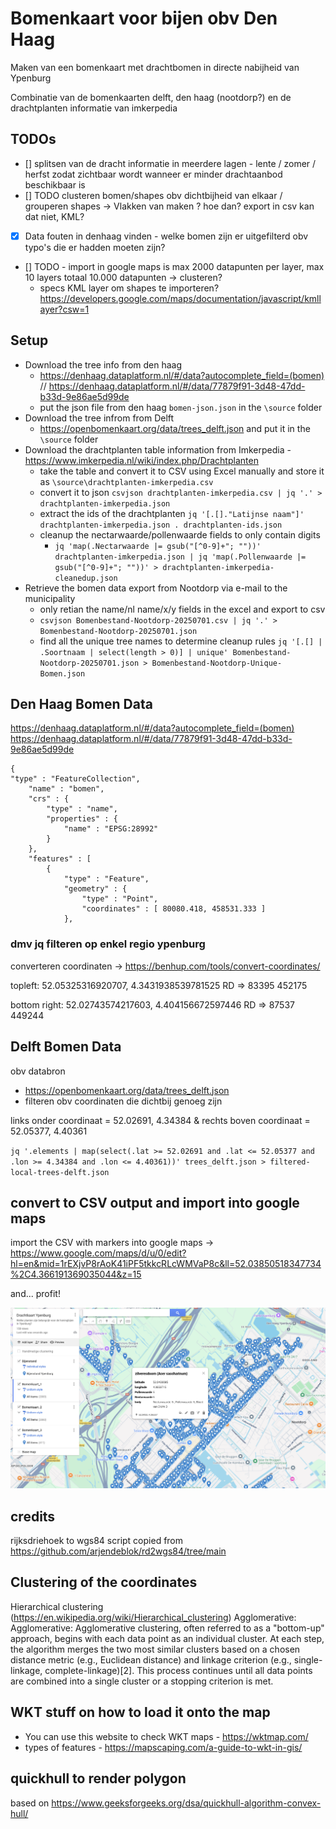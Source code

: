 # Bomenkaart voor bijen obv Den Haag

Maken van een bomenkaart met drachtbomen in directe nabijheid van Ypenburg

Combinatie van de bomenkaarten delft, den haag (nootdorp?) en de drachtplanten informatie van imkerpedia

## TODOs

- [] splitsen van de dracht informatie in meerdere lagen - lente / zomer / herfst zodat zichtbaar wordt wanneer er minder drachtaanbod beschikbaar is
- [] TODO clusteren bomen/shapes obv dichtbijheid van elkaar / grouperen shapes -> Vlakken van maken ? hoe dan? export in csv kan dat niet, KML?
- [x] Data fouten in denhaag vinden - welke bomen zijn er uitgefilterd obv typo's die er hadden moeten zijn?
- [] TODO - import in google maps is max 2000 datapunten per layer, max 10 layers totaal 10.000 datapunten -> clusteren?
  - specs KML layer om shapes te importeren? https://developers.google.com/maps/documentation/javascript/kmllayer?csw=1 

## Setup

- Download the tree info from den haag
    - https://denhaag.dataplatform.nl/#/data?autocomplete_field=(bomen) // https://denhaag.dataplatform.nl/#/data/77879f91-3d48-47dd-b33d-9e86ae5d99de
    - put the json file from den haag `bomen-json.json` in the `\source` folder
- Download the tree infrom from Delft
    - https://openbomenkaart.org/data/trees_delft.json and put it in the `\source` folder
- Download the drachtplanten table information from Imkerpedia - https://www.imkerpedia.nl/wiki/index.php/Drachtplanten
    - take the table and convert it to CSV using Excel manually and store it as `\source\drachtplanten-imkerpedia.csv`
    - convert it to json `csvjson drachtplanten-imkerpedia.csv | jq '.' > drachtplanten-imkerpedia.json`
    - extract the ids of the drachtplanten `jq '[.[]."Latijnse naam"]' drachtplanten-imkerpedia.json . drachtplanten-ids.json`
    - cleanup the nectarwaarde/pollenwaarde fields to only contain digits
        - `jq 'map(.Nectarwaarde |= gsub("[^0-9]+"; ""))' drachtplanten-imkerpedia.json | jq 'map(.Pollenwaarde |= gsub("[^0-9]+"; ""))' > drachtplanten-imkerpedia-cleanedup.json`
- Retrieve the bomen data export from Nootdorp via e-mail to the municipality
	- only retian the name/nl name/x/y fields in the excel and export to csv
	- `csvjson Bomenbestand-Nootdorp-20250701.csv | jq '.' > Bomenbestand-Nootdorp-20250701.json`
	- find all the unique tree names to determine cleanup rules `jq '[.[] | .Soortnaam | select(length > 0)] | unique' Bomenbestand-Nootdorp-20250701.json > Bomenbestand-Nootdorp-Unique-Bomen.json`



## Den Haag Bomen Data


https://denhaag.dataplatform.nl/#/data?autocomplete_field=(bomen)
https://denhaag.dataplatform.nl/#/data/77879f91-3d48-47dd-b33d-9e86ae5d99de

```
{
"type" : "FeatureCollection",
	"name" : "bomen",
	"crs" : {
		"type" : "name",
		"properties" : {
			"name" : "EPSG:28992"
		}
	},
	"features" : [
		{
			"type" : "Feature",
			"geometry" : {
				"type" : "Point",
				"coordinates" : [ 80080.418, 458531.333 ]
			},
```

### dmv jq filteren op enkel regio ypenburg

converteren coordinaten -> https://benhup.com/tools/convert-coordinates/

topleft: 52.05325316920707, 4.3431938539781525
	RD => 83395 452175

bottom right: 52.02743574217603, 4.404156672597446
	RD => 87537 449244

## Delft Bomen Data

obv databron
- https://openbomenkaart.org/data/trees_delft.json
- filteren obv coordinaten die dichtbij genoeg zijn

links onder coordinaat = 52.02691, 4.34384 & rechts boven coordinaat = 52.05377, 4.40361

`jq '.elements | map(select(.lat >= 52.02691 and .lat <= 52.05377 and .lon >= 4.34384 and .lon <= 4.40361))' trees_delft.json > filtered-local-trees-delft.json`

## convert to CSV output and import into google maps

import the CSV with markers into google maps -> https://www.google.com/maps/d/u/0/edit?hl=en&mid=1rEXjvP8rAoK41iPF5tkkcRLcWMVaP8c&ll=52.03850518347734%2C4.366191369035044&z=15

and... profit!

![profit](experimental-result.png)


## credits

rijksdriehoek to wgs84 script copied from https://github.com/arjendeblok/rd2wgs84/tree/main


## Clustering of the coordinates
Hierarchical clustering (https://en.wikipedia.org/wiki/Hierarchical_clustering)
Agglomerative: Agglomerative: Agglomerative clustering, often referred to as a "bottom-up" approach, begins with each data point as an individual cluster. At each step, the algorithm merges the two most similar clusters based on a chosen distance metric (e.g., Euclidean distance) and linkage criterion (e.g., single-linkage, complete-linkage)[2]. This process continues until all data points are combined into a single cluster or a stopping criterion is met. 


## WKT stuff on how to load it onto the map

- You can use this website to check WKT maps - https://wktmap.com/
- types of features - https://mapscaping.com/a-guide-to-wkt-in-gis/

## quickhull to render polygon

based on https://www.geeksforgeeks.org/dsa/quickhull-algorithm-convex-hull/